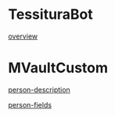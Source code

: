 # TessituraBot
[overview](./overview.md ':include')
# MVaultCustom

[person-description](./MVaultCustom/person-description.md ':include')

[person-fields](./MVaultCustom/person-table.md ':include')